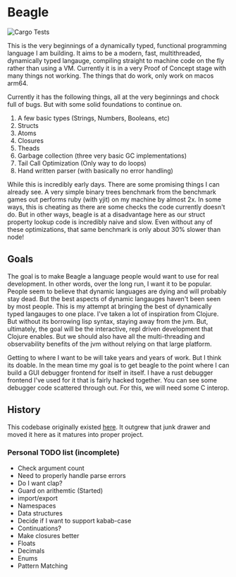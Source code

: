 # Beagle

![Cargo Tests](https://github.com/jimmyhmiller/beagle/actions/workflows/main.yml/badge.svg)

This is the very beginnings of a dynamically typed, functional programming language I am building. It aims to be a modern, fast, multithreaded, dynamically typed langauge, compiling straight to machine code on the fly rather than using a VM. Currently it is in a very Proof of Concept stage with many things not working. The things that do work, only work on macos arm64.

Currently it has the following things, all at the very beginnings and chock full of bugs. But with some solid foundations to continue on.

1. A few basic types (Strings, Numbers, Booleans, etc)
2. Structs
3. Atoms
4. Closures
5. Theads
6. Garbage collection (three very basic GC implementations)
7. Tail Call Optimization (Only way to do loops)
8. Hand written parser (with basically no error handling)

While this is incredibly early days. There are some promising things I can already see. A very simple binary trees benchmark from the benchmark games out performs ruby (with yjit) on my machine by almost 2x. In some ways, this is cheating as there are some checks the code currently doesn't do. But in other ways, beagle is at a disadvantage here as our struct property lookup code is incredibly naive and slow. Even without any of these optimizations, that same benchmark is only about 30% slower than node!

## Goals

The goal is to make Beagle a language people would want to use for real development. In other words, over the long run, I want it to be popular. People seem to believe that dynamic languages are dying and will probably stay dead. But the best aspects of dynamic langauges haven't been seen by most people. This is my attempt at bringing the best of dynamically typed langauges to one place. I've taken a lot of inspiration from Clojure. But without its borrowing lisp syntax, staying away from the jvm. But, ultimately, the goal will be the interactive, repl driven development that Clojure enables. But we should also have all the multi-threading and observability benefits of the jvm without relying on that large platform. 

Getting to where I want to be will take years and years of work. But I think its doable. In the mean time my goal is to get beagle to the point where I can build a GUI debugger frontend for itself in itself. I have a rust debugger frontend I've used for it that is fairly hacked together. You can see some debugger code scattered through out. For this, we will need some C interop.

## History

This codebase originally existed [here](https://github.com/jimmyhmiller/PlayGround/tree/master/rust/asm-arm2). It outgrew that junk drawer and moved it here as it matures into proper project.


### Personal TODO list (incomplete)

* Check argument count
* Need to properly handle parse errors
* Do I want clap?
* Guard on arithemtic (Started)
* import/export
* Namespaces
* Data structures
* Decide if I want to support kabab-case
* Continuations?
* Make closures better
* Floats
* Decimals
* Enums
* Pattern Matching